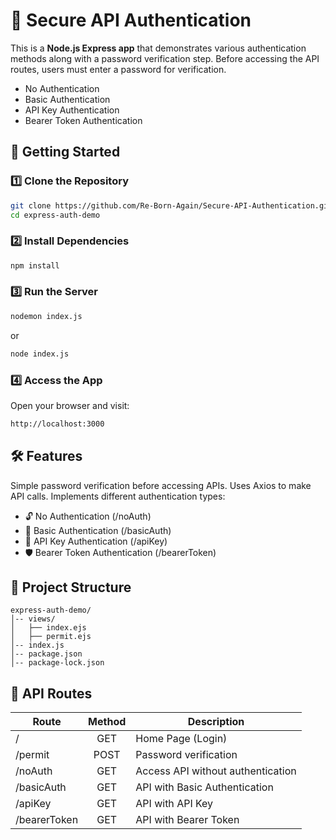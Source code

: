 # 🔐 Secure API Authentication

This is a **Node.js Express app** that demonstrates various authentication methods along with a password verification step. Before accessing the API routes, users must enter a password for verification.
- No Authentication  
- Basic Authentication  
- API Key Authentication  
- Bearer Token Authentication  

## 🚀 Getting Started

### 1️⃣ **Clone the Repository**
```bash
git clone https://github.com/Re-Born-Again/Secure-API-Authentication.git
cd express-auth-demo
```
### 2️⃣ Install Dependencies
```bash
npm install
```
### 3️⃣ Run the Server
```bash
nodemon index.js
```
or
```bash
node index.js
```
### 4️⃣ Access the App
Open your browser and visit:
```bash
http://localhost:3000
```

## 🛠️ Features

Simple password verification before accessing APIs.
Uses Axios to make API calls.
Implements different authentication types:
- 🔓 No Authentication (/noAuth)
- 🔑 Basic Authentication (/basicAuth)
- 🔐 API Key Authentication (/apiKey)
- 🛡️ Bearer Token Authentication (/bearerToken)

## 📂 Project Structure
```
express-auth-demo/
│-- views/
│   ├── index.ejs
│   ├── permit.ejs
│-- index.js
│-- package.json
│-- package-lock.json
```

## 🔄 API Routes
| Route         | Method        | Description                       |
| ------------- |:-------------:| ----------------------------------|
| /             | GET           | Home Page (Login)                 |
| /permit       | POST          | Password verification             |
| /noAuth       | GET           | Access API without authentication |
| /basicAuth    | GET           | API with Basic Authentication     |
| /apiKey       | GET           | API with API Key                  |
| /bearerToken  | GET           | API with Bearer Token             |
